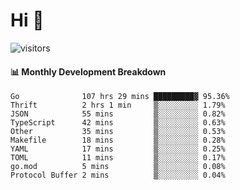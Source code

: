 # Hi 👋
 
![visitors](https://visitor-badge.glitch.me/badge?page_id=sorcererxw.sorcererx)

#### 📊 Monthly Development Breakdown

<!--START_SECTION:waka-->
```text
Go              107 hrs 29 mins █████████▓ 95.36%
Thrift          2 hrs 1 min     ▒░░░░░░░░░ 1.79%
JSON            55 mins         ▒░░░░░░░░░ 0.82%
TypeScript      42 mins         ▒░░░░░░░░░ 0.63%
Other           35 mins         ▒░░░░░░░░░ 0.53%
Makefile        18 mins         ▒░░░░░░░░░ 0.28%
YAML            17 mins         ▒░░░░░░░░░ 0.25%
TOML            11 mins         ▒░░░░░░░░░ 0.17%
go.mod          5 mins          ▒░░░░░░░░░ 0.08%
Protocol Buffer 2 mins          ▒░░░░░░░░░ 0.04%
```
<!--END_SECTION:waka-->

